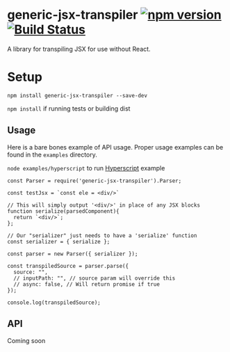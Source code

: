 # generic-jsx-transpiler [![npm version](https://badge.fury.io/js/generic-jsx-transpiler.svg)](https://badge.fury.io/js/generic-jsx-transpiler) [![Build Status](https://travis-ci.org/c-mcg/generic-jsx-transpiler.svg?branch=master)](https://travis-ci.org/c-mcg/generic-jsx-transpiler)

A library for transpiling JSX for use without React.

# Setup

`npm install generic-jsx-transpiler --save-dev`

`npm install` if running tests or building dist

## Usage

Here is a bare bones example of API usage.
Proper usage examples can be found in the `examples` directory.

`node examples/hyperscript` to run [Hyperscript](https://www.npmjs.com/package/hyperscript) example

```
const Parser = require('generic-jsx-transpiler').Parser;

const testJsx = `const ele = <div/>`

// This will simply output '<div/>' in place of any JSX blocks
function serialize(parsedComponent){
  return `<div/>`;
};

// Our "serializer" just needs to have a 'serialize' function
const serializer = { serialize };

const parser = new Parser({ serializer });

const transpiledSource = parser.parse({
  source: "",
  // inputPath: "", // source param will override this
  // async: false, // Will return promise if true
});

console.log(transpiledSource);
```

## API

Coming soon
